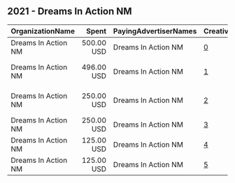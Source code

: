 ## 2021 - Dreams In Action NM 
|OrganizationName|Spent|PayingAdvertiserNames|CreativeUrls|Impressions|Genders|AgeBrackets|CountryCodes|BillingAddresses|CandidateBallotInformation|
|:---|---:|:---|:---|---:|:---|:---|:---|:---|:---|
|Dreams In Action NM|500.00 USD|Dreams In Action NM|[0](https://www.snap.com/political-ads/asset/0d64eed00181becfe5f538f55a0611a1c2dbc087c9e9755eaea485d95db2c539?mediaType=mp4)|156,027||17-40|united states|US|2021 Albuquerque Municipal Elections|
|Dreams In Action NM|496.00 USD|Dreams In Action NM|[1](https://www.snap.com/political-ads/asset/7795c359251fd26b1a262346d336ab6430c9502de0d6b170a24ae811e5b3dee4?mediaType=mp4)|150,019||17-40|united states|US|2021 Elections Albuquerque and Las Cruces|
|Dreams In Action NM|250.00 USD|Dreams In Action NM|[2](https://www.snap.com/political-ads/asset/7795c359251fd26b1a262346d336ab6430c9502de0d6b170a24ae811e5b3dee4?mediaType=mp4)|19,247||18-40|united states|US|2021 Municipal GOTV Albuquerque and Las Cruces|
|Dreams In Action NM|250.00 USD|Dreams In Action NM|[3](https://www.snap.com/political-ads/asset/ac739f01002e7a91600a9219f04a1dc54d6a489991efbf3398f3b793cf5a2554?mediaType=mp4)|15,368||17-35|united states|US|2021 Elections Albuquerque Runoff|
|Dreams In Action NM|125.00 USD|Dreams In Action NM|[4](https://www.snap.com/political-ads/asset/2e60543749f9e4cafda103dbe52f381388702281dad710d1f2771e9f6c6091ef?mediaType=mp4)|32,231||17-40|united states|US|2021 Albuquerque Runoff Elections|
|Dreams In Action NM|125.00 USD|Dreams In Action NM|[5](https://www.snap.com/political-ads/asset/d85de766372b13f48985fe500cd520eb2a5ab1415efddff69df898b9b087b3ce?mediaType=mp4)|33,656||17-40|united states|US|2021 Albuquerque Runoff Elections|

